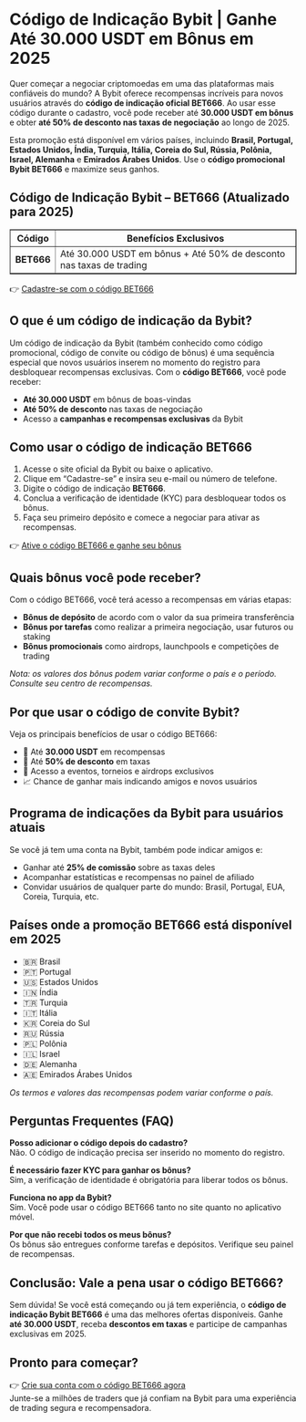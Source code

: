 <h1>Código de Indicação Bybit | Ganhe Até 30.000 USDT em Bônus em 2025</h1>
<p>Quer começar a negociar criptomoedas em uma das plataformas mais confiáveis do mundo? A Bybit oferece recompensas incríveis para novos usuários através do <strong>código de indicação oficial BET666</strong>. Ao usar esse código durante o cadastro, você pode receber até <strong>30.000 USDT em bônus</strong> e obter <strong>até 50% de desconto nas taxas de negociação</strong> ao longo de 2025.</p>
<p>Esta promoção está disponível em vários países, incluindo <strong>Brasil, Portugal, Estados Unidos, Índia, Turquia, Itália, Coreia do Sul, Rússia, Polônia, Israel, Alemanha</strong> e <strong>Emirados Árabes Unidos</strong>. Use o <strong>código promocional Bybit BET666</strong> e maximize seus ganhos.</p>

<h2>Código de Indicação Bybit – BET666 (Atualizado para 2025)</h2>
<table border="1" cellpadding="8" cellspacing="0">
<tr>
<th>Código</th>
<th>Benefícios Exclusivos</th>
</tr>
<tr>
<td><strong>BET666</strong></td>
<td>Até 30.000 USDT em bônus + Até 50% de desconto nas taxas de trading</td>
</tr>
</table>
<p>👉 <a href="https://partner.bybit.com/b/bet666">Cadastre-se com o código BET666</a></p>

<h2>O que é um código de indicação da Bybit?</h2>
<p>Um código de indicação da Bybit (também conhecido como código promocional, código de convite ou código de bônus) é uma sequência especial que novos usuários inserem no momento do registro para desbloquear recompensas exclusivas. Com o <strong>código BET666</strong>, você pode receber:</p>
<ul>
<li><strong>Até 30.000 USDT</strong> em bônus de boas-vindas</li>
<li><strong>Até 50% de desconto</strong> nas taxas de negociação</li>
<li>Acesso a <strong>campanhas e recompensas exclusivas</strong> da Bybit</li>
</ul>

<h2>Como usar o código de indicação BET666</h2>
<ol>
<li>Acesse o site oficial da Bybit ou baixe o aplicativo.</li>
<li>Clique em “Cadastre-se” e insira seu e-mail ou número de telefone.</li>
<li>Digite o código de indicação <strong>BET666</strong>.</li>
<li>Conclua a verificação de identidade (KYC) para desbloquear todos os bônus.</li>
<li>Faça seu primeiro depósito e comece a negociar para ativar as recompensas.</li>
</ol>
<p>👉 <a href="https://partner.bybit.com/b/bet666">Ative o código BET666 e ganhe seu bônus</a></p>

<h2>Quais bônus você pode receber?</h2>
<p>Com o código BET666, você terá acesso a recompensas em várias etapas:</p>
<ul>
<li><strong>Bônus de depósito</strong> de acordo com o valor da sua primeira transferência</li>
<li><strong>Bônus por tarefas</strong> como realizar a primeira negociação, usar futuros ou staking</li>
<li><strong>Bônus promocionais</strong> como airdrops, launchpools e competições de trading</li>
</ul>
<p><em>Nota: os valores dos bônus podem variar conforme o país e o período. Consulte seu centro de recompensas.</em></p>

<h2>Por que usar o código de convite Bybit?</h2>
<p>Veja os principais benefícios de usar o código BET666:</p>
<ul>
<li>🎁 Até <strong>30.000 USDT</strong> em recompensas</li>
<li>💸 Até <strong>50% de desconto</strong> em taxas</li>
<li>🎯 Acesso a eventos, torneios e airdrops exclusivos</li>
<li>📈 Chance de ganhar mais indicando amigos e novos usuários</li>
</ul>

<h2>Programa de indicações da Bybit para usuários atuais</h2>
<p>Se você já tem uma conta na Bybit, também pode indicar amigos e:</p>
<ul>
<li>Ganhar até <strong>25% de comissão</strong> sobre as taxas deles</li>
<li>Acompanhar estatísticas e recompensas no painel de afiliado</li>
<li>Convidar usuários de qualquer parte do mundo: Brasil, Portugal, EUA, Coreia, Turquia, etc.</li>
</ul>

<h2>Países onde a promoção BET666 está disponível em 2025</h2>
<ul>
<li>🇧🇷 Brasil</li>
<li>🇵🇹 Portugal</li>
<li>🇺🇸 Estados Unidos</li>
<li>🇮🇳 Índia</li>
<li>🇹🇷 Turquia</li>
<li>🇮🇹 Itália</li>
<li>🇰🇷 Coreia do Sul</li>
<li>🇷🇺 Rússia</li>
<li>🇵🇱 Polônia</li>
<li>🇮🇱 Israel</li>
<li>🇩🇪 Alemanha</li>
<li>🇦🇪 Emirados Árabes Unidos</li>
</ul>
<p><em>Os termos e valores das recompensas podem variar conforme o país.</em></p>

<h2>Perguntas Frequentes (FAQ)</h2>
<p><strong>Posso adicionar o código depois do cadastro?</strong><br>Não. O código de indicação precisa ser inserido no momento do registro.</p>
<p><strong>É necessário fazer KYC para ganhar os bônus?</strong><br>Sim, a verificação de identidade é obrigatória para liberar todos os bônus.</p>
<p><strong>Funciona no app da Bybit?</strong><br>Sim. Você pode usar o código BET666 tanto no site quanto no aplicativo móvel.</p>
<p><strong>Por que não recebi todos os meus bônus?</strong><br>Os bônus são entregues conforme tarefas e depósitos. Verifique seu painel de recompensas.</p>

<h2>Conclusão: Vale a pena usar o código BET666?</h2>
<p>Sem dúvida! Se você está começando ou já tem experiência, o <strong>código de indicação Bybit BET666</strong> é uma das melhores ofertas disponíveis. Ganhe <strong>até 30.000 USDT</strong>, receba <strong>descontos em taxas</strong> e participe de campanhas exclusivas em 2025.</p>

<h2>Pronto para começar?</h2>
<p>👉 <a href="https://partner.bybit.com/b/bet666">Crie sua conta com o código BET666 agora</a><br>Junte-se a milhões de traders que já confiam na Bybit para uma experiência de trading segura e recompensadora.</p>

